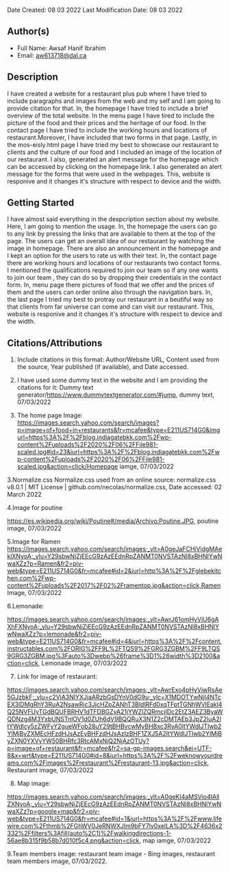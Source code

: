 

Date Created: 08 03 2022
Last Modification Date:  08 03 2022


## Author(s)

- Full Name: Awsaf Hanif Ibrahim
- Email: aw613718@dal.ca


## Description

I have created a  website for a restaurant plus pub where I have tried to include paragraphs and images from the web and my self and I am going to provide citation for that. In, the homepage I have tried to include a brief overview of the total website. In the menu page I have tired to include the picture of the food and their prices and the heritage of our food. In the contact page I have tried to include the working hours and locations of restaurant.Moreover, I have included that two forms in that page. Lastly, in the mos-eisly.html page I have tried my best to showcase our restaurant to clients and the culture of our food and I included an image of the location of our restaurant. I also, generated an alert message for the homepage which can be accessed by clicking on the homepage link. I also generated an alert message for the forms that were used in the webpages. This, website is responive and it changes it's structure with respect to device and the width.  


## Getting Started

I have almost said everything in the despcription section about my website. Here, I am going to mention the usage. In, the homepage the users can go to any link by pressing the links that are available to  them at the top of the page. The users can get an overall idea of our restaurant by watching the image in homepage. There are also an announcement in the homepage and I kept an option for the users to rate us with their text. In, the contact page there are working hours and locations of our restaurants two contact forms. I mentioned the qualifications required to join our team so if any one wants to join our team , they can do so by dropping their credentials in the contact form. In, menu page there pictures of food that we offer and the prices of them and the users can order online also through the navigation bars. In, the last page I tried my best to protray our restaurant in a beutiful way so that clients from far universe can come and can visit our restaurant. This, website is responive and it changes it's structure with respect to device and the width.  

## Citations/Attributions
1. Include citations in this format:
Author/Website URL, Content used from the source, Year published (if available), and Date accessed.

1. I have used some dummy text in the website and I am providing the citations for it:
Dummy text generator/https://www.dummytextgenerator.com/#jump, dummy text, 07/03/2022

2. The home page Image:
https://images.search.yahoo.com/search/images?p=image+of+food+in+restaurants&fr=mcafee&type=E211US714G0&imgurl=https%3A%2F%2Fblog.indiagatebkk.com%2Fwp-content%2Fuploads%2F2020%2F06%2FFile981-scaled.jpg#id=23&iurl=https%3A%2F%2Fblog.indiagatebkk.com%2Fwp-content%2Fuploads%2F2020%2F06%2FFile981-scaled.jpg&action=click/Homepage iamge, 07/03/2022

3.Normalize.css
Normalize.css used from an online source: normalize.css v8.0.1 | MIT License | github.com/necolas/normalize.css, Date accessed: 02 March 2022

4.Image for poutine

https://es.wikipedia.org/wiki/Poutine#/media/Archivo:Poutine.JPG, poutine image, 07/03/2022

5.Image for Ramen
https://images.search.yahoo.com/search/images;_ylt=A0geJaFCHiVidgMAeklXNyoA;_ylu=Y29sbwNiZjEEcG9zAzEEdnRpZANMT0NVSTAzNl8xBHNlYwNwaXZz?p=Ramen&fr2=piv-web&type=E211US714G0&fr=mcafee#id=2&iurl=http%3A%2F%2Fglebekitchen.com%2Fwp-content%2Fuploads%2F2017%2F02%2Framentop.jpg&action=click,Ramen Image, 07/03/2022

6.Lemonade:

https://images.search.yahoo.com/search/images;_ylt=AwrJ61omHyViU6gAXhFXNyoA;_ylu=Y29sbwNiZjEEcG9zAzEEdnRpZANMT0NVSTAzNl8xBHNlYwNwaXZz?p=lemonade&fr2=piv-web&type=E211US714G0&fr=mcafee#id=4&iurl=https%3A%2F%2Fcontent.instructables.com%2FORIG%2FF9L%2FTQS9%2FGRG3ZGBM%2FF9LTQS9GRG3ZGBM.jpg%3Fauto%3Dwebp%26frame%3D1%26width%3D2100&action=click, Lemonade image, 07/03/2022

7. Link for image of restaurant:

https://images.search.yahoo.com/search/images;_ylt=AwrExo4pHyViwRsAe5GJzbkF;_ylu=c2VjA3NlYXJjaARzbGsDYnV0dG9u;_ylc=X1MDOTYwNjI4NTcEX3IDMgRhY3RuA2NsawRjc3JjcHZpZANhT3BldlRFd0xqTFptTGNhWVlEakl4Q25NVFUyTGdBQUFBRHV1dTFDBGZyA21jYWZlZQRmcjIDc2EtZ3AEZ3ByaWQDNzg4M3YxbUNSTnlOV1d0ZUh6dV9BQQRuX3N1Z2cDMTAEb3JpZ2luA2ltYWdlcy5zZWFyY2gueWFob28uY29tBHBvcwMyBHBxc3RyA0ltYWdlJTIwb2YlMjByZXMEcHFzdHJsAzEyBHFzdHJsAzIzBHF1ZXJ5A2ltYWdlJTIwb2YlMjByZXN0YXVyYW50BHRfc3RtcAMxNjQ2NjAzOTUy?p=image+of+restaurant&fr=mcafee&fr2=sa-gp-images.search&ei=UTF-8&x=wrt&type=E211US714G0#id=8&iurl=https%3A%2F%2Fweknowyourdreams.com%2Fimages%2Frestaurant%2Frestaurant-13.jpg&action=click, Restaurant image, 07/03/2022

8. Map image:

https://images.search.yahoo.com/search/images;_ylt=A0geKI4aMSVio4IAllZXNyoA;_ylu=Y29sbwNiZjEEcG9zAzEEdnRpZANMT0NVSTAzNl8xBHNlYwNwaXZz?p=google+map&fr2=piv-web&type=E211US714G0&fr=mcafee#id=1&iurl=https%3A%2F%2Fwww.lifewire.com%2Fthmb%2FGhWV0JeRNWXJIm9bFY7lv0xelLA%3D%2F4636x2332%2Ffilters%3Afill(auto%2C1)%2Fwalkingdirections-1-56ae8b315f9b58b7d010f5c4.png&action=click, map iamge, 07/03/2022

9.Team members image:
restaurant team image - Bing images, restaurant team members image, 07/03/2022.


